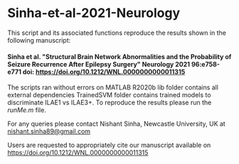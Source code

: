# Sinha-et-al-2021-Neurology

This script and its associated functions reproduce the results shown in the following manuscript:
 
#### Sinha et al. "Structural Brain Network Abnormalities and the Probability of Seizure Recurrence After Epilepsy Surgery" Neurology 2021 96:e758-e771 doi: https://doi.org/10.1212/WNL.0000000000011315
 
The scripts ran without errors on MATLAB R2020b
lib folder contains all external dependencies
TrainedSVM folder contains trained models to discriminate ILAE1 vs ILAE3+. 
To reproduce the results please run the _runMe.m_ file.

For any queries please contact Nishant Sinha, Newcastle University, UK at nishant.sinha89@gmail.com

Users are requested to appropriately cite our manuscript available on https://doi.org/10.1212/WNL.0000000000011315
